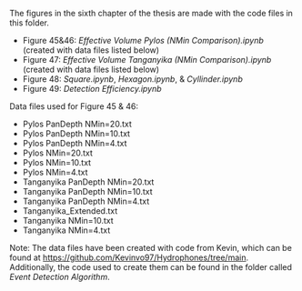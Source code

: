 The figures in the sixth chapter of the thesis are made with the code files in this folder.

* Figure 45&46: *Effective Volume Pylos (NMin Comparison).ipynb* (created with data files listed below)
* Figure 47: *Effective Volume Tanganyika (NMin Comparison).ipynb* (created with data files listed below)
* Figure 48: *Square.ipynb*, *Hexagon.ipynb*, & *Cyllinder.ipynb*
* Figure 49: *Detection Efficiency.ipynb*

Data files used for Figure 45 & 46:
* Pylos PanDepth NMin=20.txt
* Pylos PanDepth NMin=10.txt
* Pylos PanDepth NMin=4.txt
* Pylos NMin=20.txt
* Pylos NMin=10.txt
* Pylos NMin=4.txt
* Tanganyika PanDepth NMin=20.txt
* Tanganyika PanDepth NMin=10.txt
* Tanganyika PanDepth NMin=4.txt
* Tanganyika_Extended.txt
* Tanganyika NMin=10.txt
* Tanganyika NMin=4.txt

Note: The data files have been created with code from Kevin, which can be found at https://github.com/Kevinvo97/Hydrophones/tree/main. Additionally, the code used to create them can be found in the folder called *Event Detection Algorithm*.
